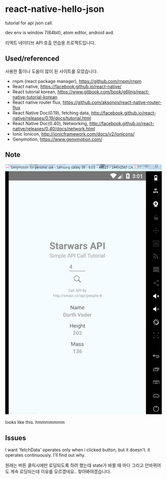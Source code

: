 # react-native-hello-json
tutorial for api json call.

dev env is window 7(64bit), atom editor, android avd.

리액트 네이티브 API 호출 연습용 프로젝트입니다.

## Used/referenced
사용한 툴이나 도움이 많이 된 사이트를 모았습니다.

+ rnpm (react package manager), https://github.com/rnpm/rnpm
+ React native, https://facebook.github.io/react-native/
+ React tutorial korean, https://www.gitbook.com/book/g6ling/react-native-tutorial-korean
+ React native router flux, https://github.com/aksonov/react-native-router-flux
+ React Native Doc(0.19), fetching data, http://facebook.github.io/react-native/releases/0.19/docs/tutorial.html
+ React Native Doc(0.40), Networking, http://facebook.github.io/react-native/releases/0.40/docs/network.html
+ Ionic Ionicon, http://ionicframework.com/docs/v2/ionicons/
+ Genymotion, https://www.genymotion.com/

## Note
<p align="center">
    <img src ="https://github.com/Lenir/react-native-hello-json/blob/master/starwarsAPI.png" />
</p>

looks like this. hmmmmmmm


## Issues
I want 'fetchData' operates only when i clicked button, but it doesn't. it operates continuously. I'll find out why.

원래는 버튼 클릭시에만 로딩되도록 하려 했는데 state가 바뀔 때 마다 그리고 안바뀌어도 계속 로딩되는데 이유를 모르겠네요.. 찾아봐야겠습니다.
